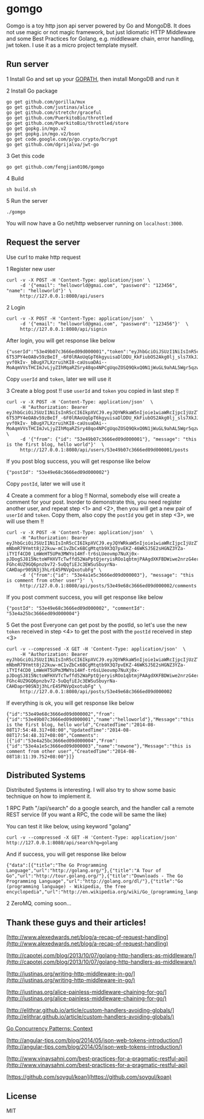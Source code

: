 # gomgo
Gomgo is a toy http json api server powered by Go and MongoDB. It does not use magic or not magic framework, but just Idiomatic HTTP Middleware and some Best Practices for Golang, e.g. middleware chain, error handling, jwt token. I use it as a micro project template myself.


## Run server
1 Install Go and set up your [GOPATH](http://golang.org/doc/code.html#GOPATH), then install MongoDB and run it

2 Install Go package
~~~
go get github.com/gorilla/mux
go get github.com/justinas/alice
go get github.com/stretchr/graceful
go get github.com/PuerkitoBio/throttled
go get github.com/PuerkitoBio/throttled/store
go get gopkg.in/mgo.v2
go get gopkg.in/mgo.v2/bson
go get code.google.com/p/go.crypto/bcrypt
go get github.com/dgrijalva/jwt-go
~~~

3 Get this code
~~~
go get github.com/fengjian0106/gomgo
~~~

4 Build
~~~
sh build.sh
~~~

5 Run the server
~~~
./gomgo
~~~
You will now have a Go net/http webserver running on `localhost:3000`.



## Request the server
Use curl to make http request

1 Register new user
~~~
curl -v -X POST -H 'Content-Type: application/json' \
     -d '{"email": "helloworld@gmai.com", "password": "123456", "name": "helloworld"}' \
     http://127.0.0.1:8080/api/users
~~~

2 Login
~~~
curl -v -X POST -H 'Content-Type: application/json'  \
     -d '{"email": "helloworld@gmai.com", "password": "123456"}'  \
     http://127.0.0.1:8080/api/signin
~~~

After login, you will get response like below
~~~
{"userId":"53e49b07c3666ed09d000001","token":"eyJhbGciOiJSUzI1NiIsInR5cCI6IkpXVCJ9.eyJQYWRkaW5nIjoie1wiaWRcIjpcIjUzZTQ5YjA3YzM2NjZlZDA5ZDAwMDAwMVwiLFwibmFtZVwiOlwiaGVsbG93b3JsZFwifSIsIlRva2VuVHlwZSI6IkFjY2Vzc1Rva2VuIiwiZXhwIjoxNDEwMDgyOTU0fQ.XN8OsZJKzv0HdloP-6T53PY4eOA8v59zBeIf_-6F0lRAoUqGpT6kgyuisaDlDDU_KkFiubOS2Akg0lj_sls7XkJJCR5sDgCHV9pRAhK41c9OEvq1OmJl0uxbOh22WOtbTLtyi_H6rS5Rxe3lOiL7dS539uLgBTzQshnXxXEWnQVKTFbJB2DitVnZNuAZTEKxjp1sbXBsLWDQ3IdfVwHRY8gX2g5f44QMBx83Qd-yvf0kIv-_bBugX7LXzruihKI8-caUsuaDAi--MoAqmVVsTHCImJvLjyZIhMqaRZSry48qo4NPCgUqoZOSQ9QkxQ0N1jWuGL9ahAL5Wgr5qzwv9g"}
~~~

Copy `userId` and `token`, later we will use it

3 Create a blog post
!! use `userId` and `token` you copied in last step !!
~~~
curl -v -X POST -H 'Content-Type: application/json'  \
     -H "Authorization: Bearer eyJhbGciOiJSUzI1NiIsInR5cCI6IkpXVCJ9.eyJQYWRkaW5nIjoie1wiaWRcIjpcIjUzZTQ5YjA3YzM2NjZlZDA5ZDAwMDAwMVwiLFwibmFtZVwiOlwiaGVsbG93b3JsZFwifSIsIlRva2VuVHlwZSI6IkFjY2Vzc1Rva2VuIiwiZXhwIjoxNDEwMDgyOTU0fQ.XN8OsZJKzv0HdloP-6T53PY4eOA8v59zBeIf_-6F0lRAoUqGpT6kgyuisaDlDDU_KkFiubOS2Akg0lj_sls7XkJJCR5sDgCHV9pRAhK41c9OEvq1OmJl0uxbOh22WOtbTLtyi_H6rS5Rxe3lOiL7dS539uLgBTzQshnXxXEWnQVKTFbJB2DitVnZNuAZTEKxjp1sbXBsLWDQ3IdfVwHRY8gX2g5f44QMBx83Qd-yvf0kIv-_bBugX7LXzruihKI8-caUsuaDAi--MoAqmVVsTHCImJvLjyZIhMqaRZSry48qo4NPCgUqoZOSQ9QkxQ0N1jWuGL9ahAL5Wgr5qzwv9g" \
     -d '{"from": {"id": "53e49b07c3666ed09d000001"}, "message": "this is the first blog, hello world"}'  \
     http://127.0.0.1:8080/api/users/53e49b07c3666ed09d000001/posts
~~~

If you post blog success, you will get response like below
~~~
{"postId": "53e49e68c3666ed09d000002"}
~~~

Copy `postId`, later we will use it

4 Create a comment for a blog
!! Normal, somebody else will create a comment for your post. Inorder to demonstrate this, you need register another user, and repeat step <1> and <2>, then you will get a new pair of `userId` and `token`. Copy them, also copy the `postId` you get in step <3>, we will use them !!
~~~
curl -v -X POST -H 'Content-Type: application/json'  \
     -H "Authorization: Bearer eyJhbGciOiJSUzI1NiIsInR5cCI6IkpXVCJ9.eyJQYWRkaW5nIjoie1wiaWRcIjpcIjUzZTRhMWU1YzM2NjZlZDA5ZDAwMDAwM1wiLFwibmFtZVwiOlwibmV3b25lXCJ9IiwiVG9rZW5UeXBlIjoiQWNjZXNzVG9rZW4iLCJleHAiOjE0MTAwODQ2NjZ9.lKGbdz6zYu5aXpk2Xq5JLYfcBG4kpD5Wa7NiExSQYddtawX_5rosAFsFzD-mNbmR79Ymtt8j22kuw-mC1vZbCx6BCgMtqtb9X3Q7pvEKZ-46WKSJ5E2sHGNZ3YZa-iTYIf4CD0_LmWeHT5UPm3MWYo14Hf-tr6sLUeovmp7NuXj0x-pJDogSJ815NctoWFHXVTcTwffd52WaPptQjeryisROo1qbtmjPAAgdXKFBDWiwe2nrzG4erpbxOiGAOy9CT5rUhMiqlCKC-FGhc4UZ9GQ6pnzbv72-5uQqfiEJc3EWSuSbuyrNa-CAHDapr90SN3j3hLrE45PNVpQxotubFg" \
     -d '{"from":{"id": "53e4a1e5c3666ed09d000003"}, "message": "this is comment from other user"}'  \
     http://127.0.0.1:8080/api/posts/53e49e68c3666ed09d000002/comments
~~~

If you post comment success, you will get response like below
~~~
{"postId": "53e49e68c3666ed09d000002", "commentId": "53e4a25bc3666ed09d000004"}
~~~

5 Get the post
Everyone can get post by the postId, so let's use the new `token` received in step <4> to get the post with the `postId` received in step <3>
~~~
curl -v --compressed -X GET -H 'Content-Type: application/json'  \
     -H "Authorization: Bearer eyJhbGciOiJSUzI1NiIsInR5cCI6IkpXVCJ9.eyJQYWRkaW5nIjoie1wiaWRcIjpcIjUzZTRhMWU1YzM2NjZlZDA5ZDAwMDAwM1wiLFwibmFtZVwiOlwibmV3b25lXCJ9IiwiVG9rZW5UeXBlIjoiQWNjZXNzVG9rZW4iLCJleHAiOjE0MTAwODQ2NjZ9.lKGbdz6zYu5aXpk2Xq5JLYfcBG4kpD5Wa7NiExSQYddtawX_5rosAFsFzD-mNbmR79Ymtt8j22kuw-mC1vZbCx6BCgMtqtb9X3Q7pvEKZ-46WKSJ5E2sHGNZ3YZa-iTYIf4CD0_LmWeHT5UPm3MWYo14Hf-tr6sLUeovmp7NuXj0x-pJDogSJ815NctoWFHXVTcTwffd52WaPptQjeryisROo1qbtmjPAAgdXKFBDWiwe2nrzG4erpbxOiGAOy9CT5rUhMiqlCKC-FGhc4UZ9GQ6pnzbv72-5uQqfiEJc3EWSuSbuyrNa-CAHDapr90SN3j3hLrE45PNVpQxotubFg" \
     http://127.0.0.1:8080/api/posts/53e49e68c3666ed09d000002
~~~

If everything is ok, you will get response like below
~~~
{"id":"53e49e68c3666ed09d000002","from":{"id":"53e49b07c3666ed09d000001","name":"helloworld"},"Message":"this is the first blog, hello world","CreatedTime":"2014-08-08T17:54:48.317+08:00","UpdatedTime":"2014-08-08T17:54:48.317+08:00","Comments":[{"id":"53e4a25bc3666ed09d000004","From":{"id":"53e4a1e5c3666ed09d000003","name":"newone"},"Message":"this is comment from other user","CreatedTime":"2014-08-08T18:11:39.752+08:00"}]}
~~~

## Distributed Systems
Distributed Systems is interesting. I will also try to show some basic technique on how to implement it.

1 RPC
Path "/api/search" do a google search, and the handler call a remote REST service (If you want a RPC, the code will be same the like)

You can test it like below, using keyword "golang"
~~~
curl -v --compressed -X GET -H 'Content-Type: application/json' http://127.0.0.1:8080/api/search?q=golang
~~~

And if success, you will get response like below
~~~
{"data":[{"title":"The Go Programming Language","url":"http://golang.org/"},{"title":"A Tour of Go","url":"http://tour.golang.org/"},{"title":"Downloads - The Go Programming Language","url":"http://golang.org/dl/"},{"title":"Go (programming language) - Wikipedia, the free encyclopedia","url":"http://en.wikipedia.org/wiki/Go_(programming_language)"}],"elapsedSeconds":3.29384076}
~~~

2 ZeroMQ, coming soon...


## Thank these guys and their articles!
[http://www.alexedwards.net/blog/a-recap-of-request-handling](http://www.alexedwards.net/blog/a-recap-of-request-handling)

[http://capotej.com/blog/2013/10/07/golang-http-handlers-as-middleware/](http://capotej.com/blog/2013/10/07/golang-http-handlers-as-middleware/)

[http://justinas.org/writing-http-middleware-in-go/](http://justinas.org/writing-http-middleware-in-go/)

[http://justinas.org/alice-painless-middleware-chaining-for-go/](http://justinas.org/alice-painless-middleware-chaining-for-go/)

[http://elithrar.github.io/article/custom-handlers-avoiding-globals/](http://elithrar.github.io/article/custom-handlers-avoiding-globals/)

[Go Concurrency Patterns: Context](http://blog.golang.org/context)

[http://angular-tips.com/blog/2014/05/json-web-tokens-introduction/](http://angular-tips.com/blog/2014/05/json-web-tokens-introduction/)

[http://www.vinaysahni.com/best-practices-for-a-pragmatic-restful-api](http://www.vinaysahni.com/best-practices-for-a-pragmatic-restful-api)

[https://github.com/soygul/koan](https://github.com/soygul/koan)


## License
MIT
